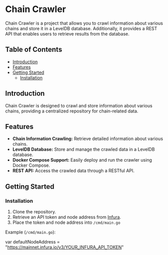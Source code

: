 # Chain Crawler

Chain Crawler is a project that allows you to crawl information about various chains and store it in a LevelDB database. Additionally, it provides a REST API that enables users to retrieve results from the database.

## Table of Contents

- [Introduction](#introduction)
- [Features](#features)
- [Getting Started](#getting-started)
  - [Installation](#installation)
## Introduction

Chain Crawler is designed to crawl and store information about various chains, providing a centralized repository for chain-related data.

## Features

- **Chain Information Crawling:** Retrieve detailed information about various chains.
- **LevelDB Database:** Store and manage the crawled data in a LevelDB database.
- **Docker Compose Support:** Easily deploy and run the crawler using Docker Compose.
- **REST API:** Access the crawled data through a RESTful API.
  
## Getting Started


### Installation

1. Clone the repository.
2. Retrieve an API token and node address from [Infura](https://app.infura.io/).
3. Place the token and node address into `/cmd/main.go`

Example (`/cmd/main.go`):

var defaultNodeAddress = "https://mainnet.infura.io/v3/YOUR_INFURA_API_TOKEN"


